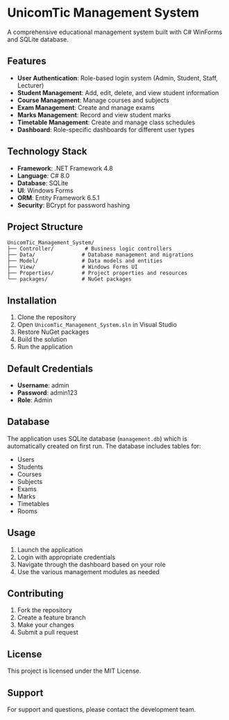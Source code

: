 # UnicomTic Management System

A comprehensive educational management system built with C# WinForms and SQLite database.

## Features

- **User Authentication**: Role-based login system (Admin, Student, Staff, Lecturer)
- **Student Management**: Add, edit, delete, and view student information
- **Course Management**: Manage courses and subjects
- **Exam Management**: Create and manage exams
- **Marks Management**: Record and view student marks
- **Timetable Management**: Create and manage class schedules
- **Dashboard**: Role-specific dashboards for different user types

## Technology Stack

- **Framework**: .NET Framework 4.8
- **Language**: C# 8.0
- **Database**: SQLite
- **UI**: Windows Forms
- **ORM**: Entity Framework 6.5.1
- **Security**: BCrypt for password hashing

## Project Structure

```
UnicomTic_Management_System/
├── Controller/          # Business logic controllers
├── Data/               # Database management and migrations
├── Model/              # Data models and entities
├── View/               # Windows Forms UI
├── Properties/         # Project properties and resources
└── packages/           # NuGet packages
```

## Installation

1. Clone the repository
2. Open `UnicomTic_Management_System.sln` in Visual Studio
3. Restore NuGet packages
4. Build the solution
5. Run the application

## Default Credentials

- **Username**: admin
- **Password**: admin123
- **Role**: Admin

## Database

The application uses SQLite database (`management.db`) which is automatically created on first run. The database includes tables for:

- Users
- Students
- Courses
- Subjects
- Exams
- Marks
- Timetables
- Rooms

## Usage

1. Launch the application
2. Login with appropriate credentials
3. Navigate through the dashboard based on your role
4. Use the various management modules as needed

## Contributing

1. Fork the repository
2. Create a feature branch
3. Make your changes
4. Submit a pull request

## License

This project is licensed under the MIT License.

## Support

For support and questions, please contact the development team. 
